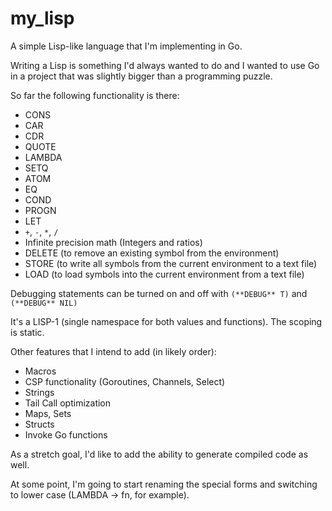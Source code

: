 # my_lisp
A simple Lisp-like language that I'm implementing in Go.

Writing a Lisp is something I'd always wanted to do and I wanted to use Go in a
project that was slightly bigger than a programming puzzle.

So far the following functionality is there:
- CONS
- CAR
- CDR
- QUOTE
- LAMBDA
- SETQ
- ATOM
- EQ
- COND
- PROGN
- LET
- `+`, `-`, `*`, `/`
- Infinite precision math (Integers and ratios)
- DELETE (to remove an existing symbol from the environment)
- STORE (to write all symbols from the current environment to a text file)
- LOAD (to load symbols into the current environment from a text file)

Debugging statements can be turned on and off with `(**DEBUG** T)` and `(**DEBUG** NIL)`

It's a LISP-1 (single namespace for both values and functions). The scoping is static.

Other features that I intend to add (in likely order):
- Macros
- CSP functionality (Goroutines, Channels, Select)
- Strings
- Tail Call optimization
- Maps, Sets
- Structs
- Invoke Go functions

As a stretch goal, I'd like to add the ability to generate compiled code as well.

At some point, I'm going to start renaming the special forms and switching to lower case (LAMBDA -> fn, for example).
